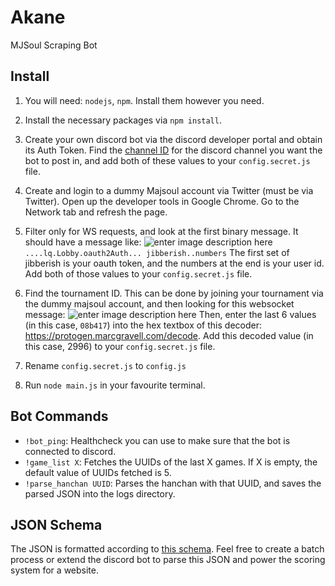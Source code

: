 
# Akane

MJSoul Scraping Bot

## Install  

1. You will need: ``nodejs``, ``npm``. Install them however you need.

2. Install the necessary packages via ``npm install``.

3. Create your own discord bot via the discord developer portal and obtain its Auth Token. Find the [channel ID](https://github.com/Chikachi/DiscordIntegration/wiki/How-to-get-a-token-and-channel-ID-for-Discord) for the discord channel you want the bot to post in, and add both of these values to your ``config.secret.js`` file.

4. Create and login to a dummy Majsoul account via Twitter (must be via Twitter). Open up the developer tools in Google Chrome. Go to the Network tab and refresh the page.

5. Filter only for WS requests, and look at the first binary message. It should have a message like:
![enter image description here](https://puu.sh/FGMNd/86d76441cf.png)
``....lq.Lobby.oauth2Auth... jibberish..numbers``
The first set of jibberish is your oauth token, and the numbers at the end is your user id. Add both of those values to your ``config.secret.js`` file.

6. Find the tournament ID. This can be done by joining your tournament via the dummy majsoul account, and then looking for this websocket message:
![enter image description here](https://puu.sh/FGMJ8/4fa7f975fa.png)
Then, enter the last 6 values (in this case, ``08b417``) into the hex textbox of this decoder: https://protogen.marcgravell.com/decode. Add this decoded value (in this case, 2996) to your ``config.secret.js``  file. 

7. Rename ``config.secret.js`` to ``config.js``

8. Run ``node main.js`` in your favourite terminal.

## Bot Commands  

 - ``!bot_ping``: Healthcheck you can use to make sure that the bot is connected to discord.
 - ``!game_list X``: Fetches the UUIDs of the last X games. If X is empty, the default value of UUIDs fetched is 5.
 - ``!parse_hanchan UUID``: Parses the hanchan with that UUID, and saves the parsed JSON into the logs directory.

## JSON Schema

The JSON is formatted according to [this schema](https://docs.google.com/document/d/1m8jFBhHR1xigAsIqNBhosbGUxgPMdBigRiEbJKJiki8/edit#). Feel free to create a batch process or extend the discord bot to parse this JSON and power the scoring system for a website.